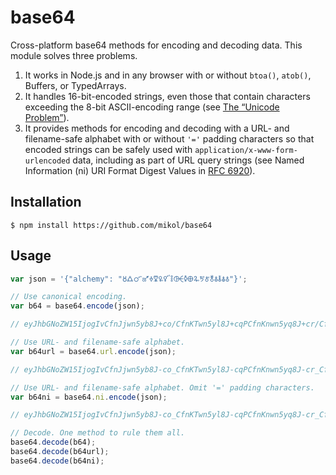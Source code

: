 # base64

Cross-platform base64 methods for encoding and decoding data. This module solves three problems.

  1. It works in Node.js and in any browser with or without `btoa()`, `atob()`,
     Buffers, or TypedArrays.
  2. It handles 16-bit-encoded strings, even those that contain characters
     exceeding the 8-bit ASCII-encoding range (see
     [The “Unicode Problem”](https://goo.gl/oIGmAS)).
  3. It provides methods for encoding and decoding with a URL- and filename-safe
     alphabet with or without `'='` padding characters so that encoded strings
     can be safely used with `application/x-www-form-urlencoded` data, including
     as part of URL query strings (see Named Information (ni) URI Format Digest
     Values in [RFC 6920](https://goo.gl/z9KSEK)).

## Installation

```
$ npm install https://github.com/mikol/base64
```

## Usage

```javascript
var json = '{"alchemy": "🜘🜛🜜🜝🜞🜟🜠🜡🜣🜤🜥🜨🜩🜪🜫🜬🜭🜮🜯🜱"}';

// Use canonical encoding.
var b64 = base64.encode(json);

// eyJhbGNoZW15IjogIvCfnJjwn5yb8J+co/CfnKTwn5yl8J+cqPCfnKnwn5yq8J+cr/CfnLEifQ==

// Use URL- and filename-safe alphabet.
var b64url = base64.url.encode(json);

// eyJhbGNoZW15IjogIvCfnJjwn5yb8J-co_CfnKTwn5yl8J-cqPCfnKnwn5yq8J-cr_CfnLEifQ==

// Use URL- and filename-safe alphabet. Omit '=' padding characters.
var b64ni = base64.ni.encode(json);

// eyJhbGNoZW15IjogIvCfnJjwn5yb8J-co_CfnKTwn5yl8J-cqPCfnKnwn5yq8J-cr_CfnLEifQ

// Decode. One method to rule them all.
base64.decode(b64);
base64.decode(b64url);
base64.decode(b64ni);
```
